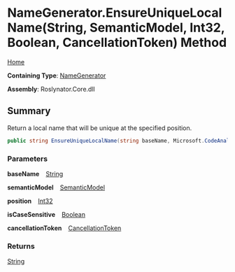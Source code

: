 # NameGenerator\.EnsureUniqueLocalName\(String, SemanticModel, Int32, Boolean, CancellationToken\) Method

[Home](../../../README.md)

**Containing Type**: [NameGenerator](../README.md)

**Assembly**: Roslynator\.Core\.dll

## Summary

Return a local name that will be unique at the specified position\.

```csharp
public string EnsureUniqueLocalName(string baseName, Microsoft.CodeAnalysis.SemanticModel semanticModel, int position, bool isCaseSensitive = true, System.Threading.CancellationToken cancellationToken = default)
```

### Parameters

**baseName** &ensp; [String](https://docs.microsoft.com/en-us/dotnet/api/system.string)

**semanticModel** &ensp; [SemanticModel](https://docs.microsoft.com/en-us/dotnet/api/microsoft.codeanalysis.semanticmodel)

**position** &ensp; [Int32](https://docs.microsoft.com/en-us/dotnet/api/system.int32)

**isCaseSensitive** &ensp; [Boolean](https://docs.microsoft.com/en-us/dotnet/api/system.boolean)

**cancellationToken** &ensp; [CancellationToken](https://docs.microsoft.com/en-us/dotnet/api/system.threading.cancellationtoken)

### Returns

[String](https://docs.microsoft.com/en-us/dotnet/api/system.string)

